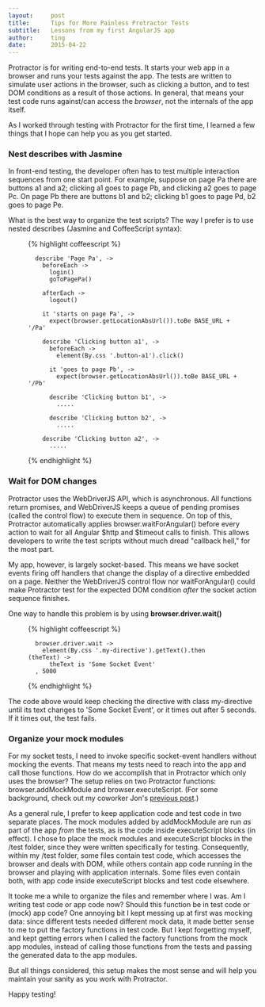 ```yaml
---
layout:     post
title:      Tips for More Painless Protractor Tests
subtitle:   Lessons from my first AngularJS app
author:     ting
date:       2015-04-22 
---
```


Protractor is for writing end-to-end tests. It starts your web app in a browser and runs your tests against the app. The tests are written to simulate user actions in the browser, such as clicking a button, and to test DOM conditions as a result of those actions. In general, that means your test code runs against/can access the *browser*, not the internals of the app itself.

As I worked through testing with Protractor for the first time, I learned a few things that I hope can help you as you get started.

<!--more-->

### Nest describes with Jasmine

In front-end testing, the developer often has to test multiple interaction sequences from one start point. For example, suppose on page Pa there are buttons a1 and a2; clicking a1 goes to page Pb, and clicking a2 goes to page Pc. On page Pb there are buttons b1 and b2; clicking b1 goes to page Pd, b2 goes to page Pe.

What is the best way to organize the test scripts? The way I prefer is to use nested describes (Jasmine and CoffeeScript syntax):

<figure>
  {% highlight coffeescript %}

      describe 'Page Pa', ->   
        beforeEach ->       
          login()
          goToPagePa()

        afterEach ->
          logout()

        it 'starts on page Pa', ->
          expect(browser.getLocationAbsUrl()).toBe BASE_URL + '/Pa'

        describe 'Clicking button a1', ->
          beforeEach ->
            element(By.css '.button-a1').click()

          it 'goes to page Pb', ->
            expect(browser.getLocationAbsUrl()).toBe BASE_URL + '/Pb'

          describe 'Clicking button b1', ->
            .....

          describe 'Clicking button b2', ->
            .....

        describe 'Clicking button a2', ->
          .....

  {% endhighlight %}
</figure>

### Wait for DOM changes

Protractor uses the WebDriverJS API, which is asynchronous. All functions return promises, and WebDriverJS keeps a queue of pending promises (called the control flow) to execute them in sequence. On top of this, Protractor automatically applies browser.waitForAngular() before every action to wait for all Angular $http and $timeout calls to finish. This allows developers to write the test scripts without much dread "callback hell," for the most part.

My app, however, is largely socket-based. This means we have socket events firing off handlers that change the display of a directive embedded on a page. Neither the WebDriverJS control flow nor waitForAngular() could make Protractor test for the expected DOM condition *after* the socket action sequence finishes. 

One way to handle this problem is by using **browser.driver.wait()**

<figure>
  {% highlight coffeescript %}

      browser.driver.wait ->
        element(By.css '.my-directive').getText().then (theText) ->
          theText is 'Some Socket Event'
      , 5000

  {% endhighlight %}
</figure>

The code above would keep checking the directive with class my-directive until its text changes to 'Some Socket Event', or it times out after 5 seconds. If it times out, the test fails.

### Organize your mock modules

For my socket tests, I need to invoke specific socket-event handlers without mocking the events. That means my tests need to reach into the app and call those functions. How do we accomplish that in Protractor which only uses the browser? The setup relies on two Protractor functions: browser.addMockModule and browser.executeScript. (For some background, check out my coworker Jon's [previous post](http://www.functionalimperative.com/2015/04/22/protractor-socket-mocks.html).)

As a general rule, I prefer to keep application code and test code in two separate places. The mock modules added by addMockModule are run *as* part of the app *from* the tests, as is the code inside executeScript blocks (in effect). I chose to place the mock modules and executeScript blocks in the /test folder, since they were written specifically for testing. Consequently, within my /test folder, some files contain test code, which accesses the browser and deals with DOM, while others contain app code running in the browser and playing with application internals. Some files even contain both, with app code inside executeScript blocks and test code elsewhere.

It tooke me a while to organize the files and remember where I was. Am I writing test code or app code now? Should this function be in test code or (mock) app code? One annoying bit I kept messing up at first was mocking data: since different tests needed different mock data, it made better sense to me to put the factory functions in test code. But I kept forgetting myself, and kept getting errors when I called the factory functions from the mock app modules, instead of calling those functions from the tests and passing the generated data to the app modules.

But all things considered, this setup makes the most sense and will help you maintain your sanity as you work with Protractor.

Happy testing!